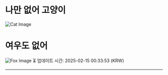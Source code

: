
# 나만 없어 고양이

![Cat Image](https://cdn2.thecatapi.com/images/MTc4NTcxMg.gif)

# 여우도 없어
![Fox Image](https://randomfox.ca/images/113.jpg)
⏳ 업데이트 시간: 2025-02-15 00:33:53 (KRW)

---
